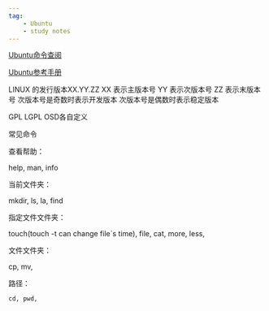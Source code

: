 ```yaml
---
tag:
    - Ubuntu
    - study notes
---
```

[Ubuntu命令查阅](http://wiki.ubuntu.com.cn/Unix%E5%91%BD%E4%BB%A4%E5%A4%A7%E5%85%A8)

[Ubuntu参考手册](http://wiki.ubuntu.com.cn/UbuntuManual)

LINUX 的发行版本XX.YY.ZZ
XX 表示主版本号
YY 表示次版本号
ZZ 表示末版本号
次版本号是奇数时表示开发版本
次版本号是偶数时表示稳定版本

GPL LGPL OSD各自定义

常见命令


查看帮助：
	
help, man, info

当前文件夹：
	
mkdir, ls, la, find

指定文件文件夹：
	
touch(touch -t can change file`s time), file, cat, more, less,

文件文件夹：
	
cp, mv,

路径：
	
	cd, pwd,  
